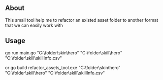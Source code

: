 ## About
This small tool help me to refactor an existed asset folder to another format that we can easily work with

## Usage
go run main.go "C:\folder\skin\hero" "C:\folder\skill\hero" "C:\folder\skill\skillInfo.csv"

or
go build
refactor_assets_tool.exe "C:\folder\skin\hero" "C:\folder\skill\hero" "C:\folder\skill\skillInfo.csv"
